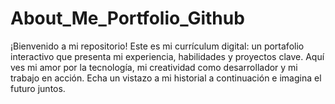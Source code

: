 # About_Me_Portfolio_Github
¡Bienvenido a mi repositorio! Este es mi currículum digital: un portafolio interactivo que presenta mi experiencia, habilidades y proyectos clave. Aquí ves mi amor por la tecnología, mi creatividad como desarrollador y mi trabajo en acción. Echa un vistazo a mi historial a continuación e imagina el futuro juntos.
